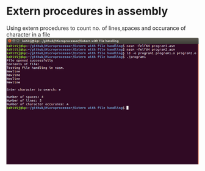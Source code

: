 # Extern procedures in assembly
Using extern procedures to count no. of lines,spaces and occurance of character in a file
![](screenshots/ext_1.png)
